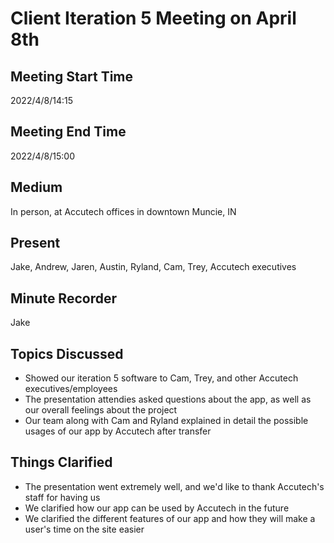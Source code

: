 # Client Iteration 5 Meeting on April 8th
## Meeting Start Time
2022/4/8/14:15

## Meeting End Time
2022/4/8/15:00

## Medium
In person, at Accutech offices in downtown Muncie, IN

## Present
Jake, Andrew, Jaren, Austin, Ryland, Cam, Trey, Accutech executives

## Minute Recorder
Jake

## Topics Discussed
<ul>
    <li>Showed our iteration 5 software to Cam, Trey, and other Accutech executives/employees
    <li>The presentation attendies asked questions about the app, as well as our overall feelings about the project
    <li>Our team along with Cam and Ryland explained in detail the possible usages of our app by Accutech after transfer
</ul>

## Things Clarified
<ul>
    <li>The presentation went extremely well, and we'd like to thank Accutech's staff for having us
    <li>We clarified how our app can be used by Accutech in the future
    <li>We clarified the different features of our app and how they will make a user's time on the site easier
</ul>